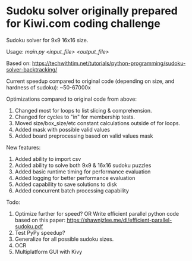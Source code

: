 # Sudoku solver originally prepared for Kiwi.com coding challenge

Sudoku solver for 9x9 16x16 size.

Usage: _main.py <input_file> <output_file>_

Based on:
https://techwithtim.net/tutorials/python-programming/sudoku-solver-backtracking/

Current speedup compared to original code (depending on size, and hardness of sudoku): ~50-67000x

Optimizations compared to original code from above:
1. Changed most for loops to list slicing & comprehension.
2. Changed for cycles to "in" for membership tests.
3. Moved size/box_size/etc constant calculations outside of for loops.
4. Added mask with possible valid values
5. Added board preprocessing based on valid values mask

New features:
1. Added ability to import csv
2. Added ability to solve both 9x9 & 16x16 sudoku puzzles
3. Added basic runtime timing for performance evaluation
4. Added logging for better performance evaluation
5. Added capability to save solutions to disk
6. Added concurrent batch processing capability

Todo:
1. Optimize further for speed? OR Write efficient parallel python code based on this paper: https://shawnjzlee.me/dl/efficient-parallel-sudoku.pdf
2. Test PyPy speedup?
3. Generalize for all possible sudoku sizes.
4. OCR
5. Multiplatform GUI with Kivy

